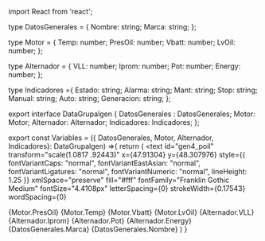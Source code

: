 import React from 'react';

type DatosGenerales = {
    Nombre: string;
    Marca: string;
};

type Motor = {
    Temp: number;
    PresOil: number;
    Vbatt: number;
    LvOil: number;
};

type Alternador = {
    VLL: number;
    Iprom: number;
    Pot: number;
    Energy: number;
};

type Indicadores ={
    Estado: string;
    Alarma: string;
    Mant:   string;
    Stop: string;
    Manual: string;
    Auto: string;
    Generacion: string;
};

export interface DataGrupalgen {
    DatosGenerales : DatosGenerales;
    Motor: Motor;
    Alternador: Alternador;
    Indicadores: Indicadores;
};

export const Variables = ({ DatosGenerales, Motor, Alternador, Indicadores}: DataGrupalgen) =>{
return (
<g id="layer5">
<text
  id="gen4_poil"
  transform="scale(1.0817 .92443)"
  x={47.91304}
  y={48.307976}
  style={{
    fontVariantCaps: "normal",
    fontVariantEastAsian: "normal",
    fontVariantLigatures: "normal",
    fontVariantNumeric: "normal",
    lineHeight: 1.25
  }}
  xmlSpace="preserve"
  fill="#fff"
  fontFamily="Franklin Gothic Medium"
  fontSize="4.4108px"
  letterSpacing={0}
  strokeWidth={0.17543}
  wordSpacing={0}
>
  <tspan id="tspan5498" x={47.91304} y={48.307976}>
    {Motor.PresOil}
  </tspan>
</text>
<text
  id="gen4_temp"
  transform="scale(1.0817 .92443)"
  x={47.91304}
  y={42.606998}
  style={{
    fontVariantCaps: "normal",
    fontVariantEastAsian: "normal",
    fontVariantLigatures: "normal",
    fontVariantNumeric: "normal",
    lineHeight: 1.25
  }}
  xmlSpace="preserve"
  fill="#fff"
  fontFamily="Franklin Gothic Medium"
  fontSize="4.4108px"
  letterSpacing={0}
  strokeWidth={0.17543}
  wordSpacing={0}
>
  <tspan id="tspan5496" x={47.91304} y={42.606998}>
    {Motor.Temp}
  </tspan>
</text>
<text
  id="gen4_vbat"
  transform="scale(1.0817 .92443)"
  x={47.91304}
  y={54.008957}
  style={{
    fontVariantCaps: "normal",
    fontVariantEastAsian: "normal",
    fontVariantLigatures: "normal",
    fontVariantNumeric: "normal",
    lineHeight: 1.25
  }}
  xmlSpace="preserve"
  fill="#fff"
  fontFamily="Franklin Gothic Medium"
  fontSize="4.4108px"
  letterSpacing={0}
  strokeWidth={0.17543}
  wordSpacing={0}
>
  <tspan id="tspan5500" x={47.91304} y={54.008957}>
    {Motor.Vbatt}
  </tspan>
</text>
<text
  id="gen4_loil"
  transform="scale(1.0817 .92443)"
  x={47.91304}
  y={59.709934}
  style={{
    fontVariantCaps: "normal",
    fontVariantEastAsian: "normal",
    fontVariantLigatures: "normal",
    fontVariantNumeric: "normal",
    lineHeight: 1.25
  }}
  xmlSpace="preserve"
  fill="#fff"
  fontFamily="Franklin Gothic Medium"
  fontSize="4.4108px"
  letterSpacing={0}
  strokeWidth={0.17543}
  wordSpacing={0}
>
  <tspan id="tspan5502" x={47.91304} y={59.709934}>
    {Motor.LvOil}
  </tspan>
</text>
<text
  id="gen4_vol"
  transform="scale(1.0817 .92443)"
  x={93.529434}
  y={42.759216}
  style={{
    fontFeatureSettings: "normal",
    fontVariantCaps: "normal",
    fontVariantLigatures: "normal",
    fontVariantNumeric: "normal",
    lineHeight: 1.25
  }}
  xmlSpace="preserve"
  fill="#fff"
  fontFamily="Franklin Gothic Medium"
  fontSize="4.6352px"
  letterSpacing={0}
  strokeWidth={0.17543}
  wordSpacing={0}
>
  <tspan
    id="tspan2356-4"
    x={93.529434}
    y={42.759216}
    style={{
      fontFeatureSettings: "normal",
      fontVariantCaps: "normal",
      fontVariantLigatures: "normal",
      fontVariantNumeric: "normal"
    }}
    fill="#fff"
    fontFamily="Franklin Gothic Medium"
    fontSize="4.6352px"
    strokeWidth={0.17543}
  >
    {Alternador.VLL}
  </tspan>
</text>
<text
  id="gen4_curr"
  transform="scale(1.0817 .92443)"
  x={93.529434}
  y={48.460037}
  style={{
    fontFeatureSettings: "normal",
    fontVariantCaps: "normal",
    fontVariantLigatures: "normal",
    fontVariantNumeric: "normal",
    lineHeight: 1.25
  }}
  xmlSpace="preserve"
  fill="#fff"
  fontFamily="Franklin Gothic Medium"
  fontSize="4.6352px"
  letterSpacing={0}
  strokeWidth={0.17543}
  wordSpacing={0}
>
  <tspan
    id="tspan2364-7"
    x={93.529434}
    y={48.460037}
    style={{
      fontFeatureSettings: "normal",
      fontVariantCaps: "normal",
      fontVariantLigatures: "normal",
      fontVariantNumeric: "normal"
    }}
    fill="#fff"
    fontFamily="Franklin Gothic Medium"
    fontSize="4.6352px"
    strokeWidth={0.17543}
  >
    {Alternador.Iprom}
  </tspan>
</text>
<text
  id="gen4_pot"
  transform="scale(1.0817 .92443)"
  x={93.529434}
  y={54.160862}
  style={{
    fontFeatureSettings: "normal",
    fontVariantCaps: "normal",
    fontVariantLigatures: "normal",
    fontVariantNumeric: "normal",
    lineHeight: 1.25
  }}
  xmlSpace="preserve"
  fill="#fff"
  fontFamily="Franklin Gothic Medium"
  fontSize="4.6352px"
  letterSpacing={0}
  strokeWidth={0.17543}
  wordSpacing={0}
>
  <tspan
    id="tspan2368-3"
    x={93.529434}
    y={54.160862}
    style={{
      fontFeatureSettings: "normal",
      fontVariantCaps: "normal",
      fontVariantLigatures: "normal",
      fontVariantNumeric: "normal"
    }}
    fill="#fff"
    fontFamily="Franklin Gothic Medium"
    fontSize="4.6352px"
    strokeWidth={0.17543}
  >
    {Alternador.Pot}
  </tspan>
</text>
<text
  id="gen4_kvah"
  transform="scale(1.0817 .92443)"
  x={93.529434}
  y={59.861683}
  style={{
    fontFeatureSettings: "normal",
    fontVariantCaps: "normal",
    fontVariantLigatures: "normal",
    fontVariantNumeric: "normal",
    lineHeight: 1.25
  }}
  xmlSpace="preserve"
  fill="#fff"
  fontFamily="Franklin Gothic Medium"
  fontSize="4.6352px"
  letterSpacing={0}
  strokeWidth={0.17543}
  wordSpacing={0}
>
  <tspan
    id="tspan2372-8"
    x={93.529434}
    y={59.861683}
    style={{
      fontFeatureSettings: "normal",
      fontVariantCaps: "normal",
      fontVariantLigatures: "normal",
      fontVariantNumeric: "normal"
    }}
    fill="#fff"
    fontFamily="Franklin Gothic Medium"
    fontSize="4.6352px"
    strokeWidth={0.17543}
  >
    {Alternador.Energy}
  </tspan>
</text>
<ellipse
  id="gen4_st"
  cx={17.82}
  cy={15.384}
  rx={3.4024}
  ry={3.3838}
  fillRule="evenodd"
  fill="#1ad372"
  className = {Indicadores.Estado}
  opacity={0.899}
  paintOrder="markers stroke fill"
/>
<ellipse
  id="path2610-3-6-99"
  transform="matrix(1.1062 0 0 .93571 -68.852 -14.797)"
  cx={78.266}
  cy={31.379}
  rx={2.3671}
  ry={1.9181}
  fillRule="evenodd"
  fill="#fff"
  filter="url(#filter3102-29)"
  opacity={0.389}
  paintOrder="markers stroke fill"
/>
<ellipse
  id="gen4_alar"
  cx={33.575}
  cy={15.487}
  rx={3.4024}
  ry={3.4869}
  fillRule="evenodd"
  fill="#e10416"
  className = {Indicadores.Alarma}
  opacity={0.899}
  paintOrder="markers stroke fill"
/>
<ellipse
  id="path2610-3-6-9-2"
  transform="matrix(1.1062 0 0 .93571 -52.929 -14.797)"
  cx={78.266}
  cy={31.379}
  rx={2.3671}
  ry={1.9181}
  fillRule="evenodd"
  fill="#fff"
  filter="url(#filter3102-5-0)"
  opacity={0.35}
  paintOrder="markers stroke fill"
/>
<text
  id="text16384-0-3-4-8"
  transform="scale(.97107 1.0298)"
  x={69.526688}
  y={18.904478}
  style={{
    fontFeatureSettings: "normal",
    fontVariantCaps: "normal",
    fontVariantLigatures: "normal",
    fontVariantNumeric: "normal",
    lineHeight: 1.25
  }}
  xmlSpace="preserve"
  fill="#fff"
  fontFamily="Franklin Gothic Medium"
  fontSize="6.3574px"
  letterSpacing={0}
  opacity={0.899}
  strokeOpacity={0.53395}
  strokeWidth={0.72064}
  wordSpacing={0}
>
  <tspan
    id="tspan16382-0-9-0-0"
    x={69.526688}
    y={18.904478}
    dy="0 0 0 0 0 0"
    style={{
      fontFeatureSettings: "normal",
      fontVariantCaps: "normal",
      fontVariantLigatures: "normal",
      fontVariantNumeric: "normal"
    }}
    fill="#fff"
    fontFamily="Franklin Gothic Medium"
    fontSize="6.3574px"
    strokeOpacity={0.53395}
    strokeWidth={0.72064}
  >
    {DatosGenerales.Marca}
  </tspan>
</text>
<g
  id="led3"
  transform="matrix(.39267 0 0 .36499 -141.2 9.385)"
  strokeWidth={0.9277}
>
  <ellipse
    id="ellipse2272-2"
    cx={513.11}
    cy={171.6}
    rx={4.185}
    ry={3.8495}
    fill="#1aea77"
    className = {Indicadores.Generacion}
  />
  <path
    id="path2274-7"
    transform="translate(306.94 -230.46) scale(.26458)"
    d="M779.21 1505.7c-2.74 0-5.475.7-7.818 1.994-2.115 1.168-3.833 2.861-5.102 4.793 3.437 1.628 8.034 2.616 12.707 2.62 4.817 0 9.55-1.056 13.018-2.774-1.278-1.89-2.987-3.544-5.08-4.684-2.321-1.264-5.02-1.945-7.725-1.949z"
    fill="url(#linearGradient4152)"
  />
</g>
<ellipse
  id="led4"
  cx={92.743}
  cy={76.697}
  rx={1.6433}
  ry={1.4051}
  fill="#1aea77"
  className = {Indicadores.Auto}
/>
<ellipse
  id="led2"
  cx={51.898}
  cy={76.697}
  rx={1.6433}
  ry={1.4051}
  fill="#ff2a2a"
  className = {Indicadores.Manual}
/>
<ellipse
  id="led1"
  cx={31.327}
  cy={76.697}
  rx={1.6433}
  ry={1.4051}
  fill="#ff2a2a"
  className = {Indicadores.Stop}
/>
<ellipse
  id="gen4_stop"
  transform="matrix(.49883 0 0 .35398 -7.835 65.154)"
  cx={78.266}
  cy={31.379}
  rx={2.3671}
  ry={1.9181}
  fillRule="evenodd"
  fill="#fff"
  filter="url(#filter3102-29-7)"
  opacity={0.389}
  paintOrder="markers stroke fill"
/>
<ellipse
  id="gen4_man"
  transform="matrix(.49883 0 0 .35398 12.852 65.154)"
  cx={78.266}
  cy={31.379}
  rx={2.3671}
  ry={1.9181}
  fillRule="evenodd"
  fill="#fff"
  filter="url(#filter3102-29-7-0)"
  opacity={0.389}
  paintOrder="markers stroke fill"
/>
<ellipse
  id="path2610-3-6-99-5-2"
  transform="matrix(.49883 0 0 .35398 21.29 60.221)"
  cx={78.266}
  cy={31.379}
  rx={2.3671}
  ry={1.9181}
  fillRule="evenodd"
  fill="#fff"
  filter="url(#filter3102-29-7-3)"
  opacity={0.389}
  paintOrder="markers stroke fill"
/>
<ellipse
  id="gen4_auto"
  transform="matrix(.49883 0 0 .35398 53.608 65.154)"
  cx={78.266}
  cy={31.379}
  rx={2.3671}
  ry={1.9181}
  fillRule="evenodd"
  fill="#fff"
  filter="url(#filter3102-29-7-2)"
  opacity={0.389}
  paintOrder="markers stroke fill"
/>
<ellipse
  id="gen4_alar-1"
  cx={103.12}
  cy={16.215}
  rx={2.6648}
  ry={2.7309}
  fillRule="evenodd"
  fill="#e10416"
  className = {Indicadores.Mant}
  opacity={0.899}
  paintOrder="markers stroke fill"
/>
<ellipse
  id="path2610-3-6-9-2-6"
  transform="matrix(.86634 0 0 .73285 35.373 -7.503)"
  cx={78.266}
  cy={31.379}
  rx={2.3671}
  ry={1.9181}
  fillRule="evenodd"
  fill="#fff"
  filter="url(#filter3102-5-0-0)"
  opacity={0.35}
  paintOrder="markers stroke fill"
/>
<text
  id="nom"
  transform="scale(1.0527 .9499)"
  x={29.516417}
  y={7.6043324}
  style={{
    fontVariantCaps: "normal",
    fontVariantEastAsian: "normal",
    fontVariantLigatures: "normal",
    fontVariantNumeric: "normal",
    lineHeight: 1.25,
    mixBlendMode: "normal"
  }}
  xmlSpace="preserve"
  fill="#fff"
  fontFamily="Franklin Gothic Medium"
  fontSize="5.6444px"
  letterSpacing={0}
  strokeWidth={0.19067}
  wordSpacing={0}
>
  <tspan id="tspan5269" x={29.516417} y={7.6043324}>
    {DatosGenerales.Nombre}
  </tspan>
</text>
</g>
)
}
